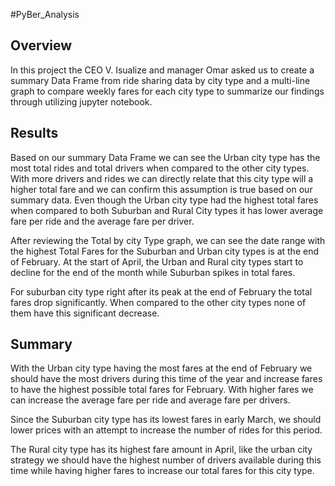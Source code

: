 #PyBer_Analysis

## Overview

 In this project the CEO V. Isualize and manager Omar asked us to create a summary Data Frame from ride sharing data by city type and a multi-line graph to compare weekly fares for each city type to summarize our findings through utilizing jupyter notebook.  


## Results

 Based on our summary Data Frame we can see the Urban city type has the most total rides and total drivers when compared to the other city types.  With more drivers and rides we can directly relate that this city type will a higher total fare and we can confirm this assumption is true based on our summary data. Even though the Urban city type had the highest total fares when compared to both Suburban and Rural City types it has lower average fare per ride and the average fare per driver. 

 After reviewing the Total by city Type graph, we can see the date range with the highest Total Fares for the Suburban and Urban city types is at the end of February.  At the start of April, the Urban and Rural city types start to decline for the end of the month while Suburban spikes in total fares. 

 For suburban city type right after its peak at the end of February the total fares drop significantly.  When compared to the other city types none of them have this significant decrease. 


## Summary

With the Urban city type having the most fares at the end of February we should have the most drivers during this time of the year and increase fares to have the highest possible total fares for February. With higher fares we can increase the average fare per ride and average fare per drivers.

 Since the Suburban city type has its lowest fares in early March, we should lower prices with an attempt to increase the number of rides for this period.  

 The Rural city type has its highest fare amount in April, like the urban city strategy we should have the highest number of drivers available during this time while having higher fares to increase our total fares for this city type.
